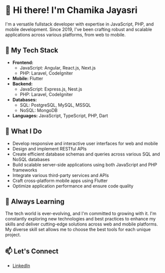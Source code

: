 # 👋 Hi there! I'm Chamika Jayasri

I'm a versatile fullstack developer with expertise in JavaScript, PHP, and mobile development. Since 2019, I've been crafting robust and scalable applications across various platforms, from web to mobile.

## 🚀 My Tech Stack

- **Frontend:** 
  - JavaScript: Angular, React.js, Next.js
  - PHP: Laravel, CodeIgniter
- **Mobile:** Flutter
- **Backend:** 
  - JavaScript: Express.js, Nest.js
  - PHP: Laravel, CodeIgniter
- **Databases:** 
  - SQL: PostgreSQL, MySQL, MSSQL
  - NoSQL: MongoDB
- **Languages:** JavaScript, TypeScript, PHP, Dart

## 💼 What I Do

- Develop responsive and interactive user interfaces for web and mobile
- Design and implement RESTful APIs
- Create efficient database schemas and queries across various SQL and NoSQL databases
- Build scalable server-side applications using both JavaScript and PHP frameworks
- Integrate various third-party services and APIs
- Craft cross-platform mobile apps using Flutter
- Optimize application performance and ensure code quality

## 🌱 Always Learning

The tech world is ever-evolving, and I'm committed to growing with it. I'm constantly exploring new technologies and best practices to enhance my skills and deliver cutting-edge solutions across web and mobile platforms. My diverse skill set allows me to choose the best tools for each unique project.

## 📫 Let's Connect

- [LinkedIn](https://www.linkedin.com/in/chamika-jayasri/)
